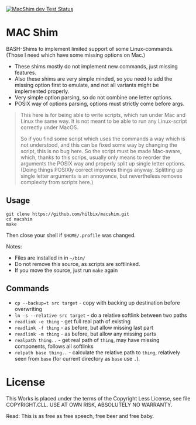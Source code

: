 [![MacShim dev Test Status](https://api.cirrus-ci.com/github/hilbix/macshim.svg?branch=dev)](https://cirrus-ci.com/github/hilbix/macshim/dev)

# MAC Shim

BASH-Shims to implement limited support of some Linux-commands.
(Those I need which have some missing options on Mac.)

- These shims mostly do not implement new commands, just missing features.
- Also these shims are very simple minded, so you need to add the missing option first to emulate, and not all variants might be implemented properly.
- Very simple option parsing, so do not combine one letter options.
- POSIX way of options parsing, options must strictly come before args.

> This here is for being able to write scripts, which run under Mac and Linux the same way.
> It is not meant to be able to run any Linux-script correctly under MacOS.
>
> So if you find some script which uses the commands a way which is not understood, and this can be fixed some way by changing the script, this is no bug here.
> So the script must be made Mac-aware, which, thanks to this scrips, usually only means to reorder the arguments the POSIX way and properly split up single letter options.
> (Doing things POSIXly correct improves things anyway.  Splitting up single letter arguments is an annoyance, but nevertheless removes complexity from scripts here.)

## Usage

```
git clone https://github.com/hilbix/macshim.git
cd macshim
make
```

Then close your shell if `$HOME/.profile` was changed.

Notes:

- Files are installed in in `~/bin/`
- Do not remove this source, as scripts are softlinked.
- If you move the source, just run `make` again

## Commands

- `cp --backup=t src target` - copy with backing up destination before overwriting
- `ln -s --relative src target` - do a relative softlink between two paths
- `readlink -e thing` - get full real path of existing
- `readlink -f thing` - as before, but allow missing last part
- `readlink -m thing` - as before, but allow any missing parts
- `realpath thing..` - get real path of `thing`, may have missing components, follows all softlinks
- `relpath base thing..` - calculate the relative path to `thing`, relatively seen from `base` (for current directory as `base` use `.`).

# License

This Works is placed under the terms of the Copyright Less License,
see file COPYRIGHT.CLL.  USE AT OWN RISK, ABSOLUTELY NO WARRANTY.

Read: This is as free as free speech, free beer and free baby.

